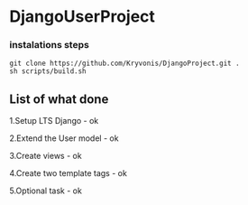# DjangoUserProject
### instalations steps

    git clone https://github.com/Kryvonis/DjangoProject.git .
    sh scripts/build.sh


## List of what done

1.Setup LTS Django - ok

2.Extend the User model - ok

3.Create views - ok

4.Create two template tags - ok

5.Optional task - ok
